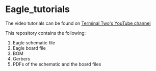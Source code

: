 # Eagle_tutorials
The video tutorials can be found on <a href="https://www.youtube.com/watch?v=hYVQ5IdzsRg&list=PLr0mEvO7yBe6QHexsgU2WFUGesFFobGZp">Terminal Two's YouTube channel</a><br>

This repository contains the following:
1. Eagle schematic file
2. Eagle board file
3. BOM
4. Gerbers
5. PDFs of the schematic and the board files
